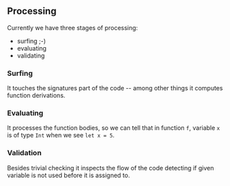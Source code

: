 ﻿## Processing

Currently we have three stages of processing:

* surfing ;-)
* evaluating
* validating

### Surfing

It touches the signatures part of the code -- among other things it computes function derivations.

### Evaluating

It processes the function bodies, so we can tell that in function `f`, variable `x` is of type `Int` when we see `let x = 5`.

### Validation

Besides trivial checking it inspects the flow of the code detecting if given variable is not used before it is assigned to.